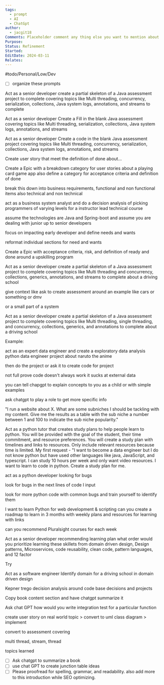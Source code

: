 ```yaml
---
tags:
  - prompt
  - AI
  - ChatGpt
author:
  - jacgit18
Comments: Placeholder comment any thing else you want to mention about the document.
Purpose: 
Status: Refinement
Started: 
EditDate: 2024-03-11
Relates:
---
```

#todo/Personal/Low/Dev 
- [ ] organize these prompts

Act as a senior developer create a partial skeleton of a Java assessment project to complete covering topics like Multi threading, concurrency, serialization, collections, Java system logs, annotations, and streams to complete


Act as a senior developer Create a Fill in the blank Java assessment covering topics like Multi threading, serialization, collections, Java system logs, annotations, and streams  
  
  
Act as a senior developer Create a code in the blank Java assessment project covering topics like Multi threading, concurrency, serialization, collections, Java system logs, annotations, and streams


Create user story that meet the definition of done about...


Create a Epic with a breakdown category for user stories about a playing card game app also define a category for acceptance criteria and definition of done


break this down into business requirements, functional and non functional items also technical and non technical


act as a business system analyst and do a decision analysis of picking programmers of varying levels for a instructor lead technical course  

  
assume the technologies are Java and Spring-boot and assume you are dealing with junior up to senior developers  
  
  
focus on impacting early developer and define needs and wants  
  
  
reformat individual sections for need and wants



Create a Epic with acceptance criteria, risk, and definition of ready and done around a upskilling program








Act as a senior developer create a partial skeleton of a Java assessment project to complete covering topics like Multi threading and concurrency, collections, generics, annotations, and streams to complete about a driving school  
  
  
give context like ask to create assessment around an example like cars or something or dmv  
  
or a small part of a system  
  
  
Act as a senior developer create a partial skeleton of a Java assessment project to complete covering topics like Multi threading, single threading, and concurrency, collections, generics, and annotations to complete about a driving school


Example:  
  
act as an expert data engineer and create a exploratory data analysis python data engineer project about naruto the anime  
  
then do the project or ask it to create code for project  
  
not full prove code doesn't always work it sucks at external data  
  
you can tell chapgpt to explain concepts to you as a child or with simple examples  
  
ask chatgpt to play a role to get more specific info


"I run a website about X. What are some subniches I should be tackling with my content. Give me the results as a table with the sub niche a number between 1 and 100 to indicate the sub niche popularity."



Act as a python tutor that creates study plans to help people learn to python. You will be provided with the goal of the student, their time commitment, and resource preferences. You will create a study plan with timelines and links to resources. Only include relevant resources because time is limited. My first request - "I want to become a data engineer but I do not know python but have used other languages like java, JavaScript, and typescript. I can study 10 hours per week and only want video resources. I want to learn to code in python. Create a study plan for me.


act as a python developer looking for bugs  
  
  
look for bugs in the next lines of code I input  
  
  
look for more python code with common bugs and train yourself to identify them


I want to learn Python for web development & scripting can you create a roadmap to learn in 3 months with weekly plans and resources for learning with links  
  
  
can you recommend Pluralsight courses for each week


Act as a senior developer recommending learning plan what order would you prioritize learning these skillets from domain driven design, Design patterns, Microservices, code reusability, clean code, pattern languages, and 12 factor



Try 

Act as a software engineer Identify domain for a driving school in domain driven design  
  
Kepner trego decision analysis around code base decisions and projects  
  
Copy book content section and have chatgpt summarize it  
  
Ask chat GPT how would you write integration test for a particular function


create user story on real world topic  > convert to uml class diagram > implement


convert to assessment covering  
  
multi thread, stream, thread  
  
topics learned



- [ ] Ask chatgpt to summarize a book  
- [ ] use chat GPT to create junction table ideas
- [ ] Please proofread for spelling, grammar, and readability. also add more to this introduction while SEO optimizing.
